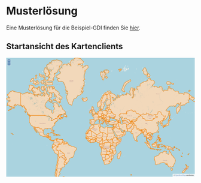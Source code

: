 # Musterlösung

Eine Musterlösung für die Beispiel-GDI finden Sie [hier](https://github.com/terrestris/docker-ws/tree/main/resources/gdi).

## Startansicht des Kartenclients

![Startansicht des Kartenclients](../../assets/ol-client.png)

